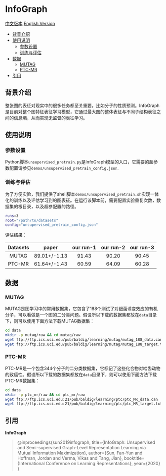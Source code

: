 # InfoGraph

[中文版本](./README.ch.md) [English Version](./README.en.md)

* [背景介绍](#背景介绍)
* [使用说明](#使用说明)
    * [参数设置](#参数设置)
    * [训练与评估](#训练与评估)
* [数据](#数据)
    * [MUTAG](#mutag)
    * [PTC-MR](#ptc-mr)
* [引用](#引用)

## 背景介绍

整张图的表征对现实中的很多任务都至关重要，比如分子的性质预测。InfoGraph是目前对整个图特征表征学习模型，它通过最大图的整体表征与不同子结构表征之间的信息熵，从而实现无监督的表征学习。

## 使用说明

### 参数设置

Python脚本`unsupervised_pretrain.py`是InfoGraph模型的入口，它需要的超参数配置请参见`demos/unsupervised_pretrain_config.json`.

### 训练与评估

为了方便实验，我们提供了shell脚本`demos/unsupervised_pretrain.sh`实现一体化的训练以及评估学习到的图表征。在运行该脚本前，需要配置实验重复次数，数据集的根目录，以及超参配置的路径。

```sh
runs=3
root="/path/to/datasets"
config="unsupervised_pretrain_config.json"
```

评估结果：

| Datasets      | paper        | our run-1 | our run-2 | our run-3 |
| :--:          | :--:         | :--:      | :--:      | :--:      |
| MUTAG         | 89.01+/-1.13 | 91.43     | 90.20     | 90.45     |
| PTC-MR        | 61.64+/-1.43 | 60.59     | 64.09     | 60.28     |

## 数据

### MUTAG

MUTAG是图学习中的常用数据集，它包含了188个测试了对细菌诱变效应的有机分子，可以看做是一个图的二分类问题。假设所以下载的数据集都放在`data`目录下，则可以使用下面方法下载MUTAG数据集：

```sh
cd data
mkdir -p mutag/raw && cd mutag/raw
wget ftp://ftp.ics.uci.edu/pub/baldig/learning/mutag/mutag_188_data.can
wget ftp://ftp.ics.uci.edu/pub/baldig/learning/mutag/mutag_188_target.txt
```

### PTC-MR

PTC-MR是一个包含344个分子的二分类数据集，它标记了这些化合物对啮齿动物的致癌性。假设所以下载的数据集都放在`data`目录下，则可以使用下面方法下载PTC-MR数据集：

```sh
cd data
mkdir -p ptc_mr/raw && cd ptc_mr/raw
wget ftp://ftp.ics.uci.edu:21/pub/baldig/learning/ptc/ptc_MR_data.can
wget ftp://ftp.ics.uci.edu:21/pub/baldig/learning/ptc/ptc_MR_target.txt
```

## 引用

**InfoGraph**
> @inproceedings{sun2019infograph,
  title={InfoGraph: Unsupervised and Semi-supervised Graph-Level Representation Learning via Mutual Information Maximization},
  author={Sun, Fan-Yun and Hoffman, Jordan and Verma, Vikas and Tang, Jian},
  booktitle={International Conference on Learning Representations},
  year={2020}
}
